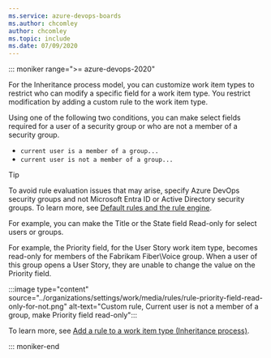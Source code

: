 ```yaml
---
ms.service: azure-devops-boards
ms.author: chcomley
author: chcomley
ms.topic: include
ms.date: 07/09/2020
---
```





::: moniker range=">= azure-devops-2020"

For the Inheritance process model, you can customize work item types to restrict who can modify a specific field for a work item type. You restrict modification by adding a custom rule to the work item type. 

Using one of the following two conditions, you can make select fields required for a user of a security group or who are not a member of a security group. 

- `current user is a member of a group...`
- `current user is not a member of a group...`


> [!TIP]    
> To avoid rule evaluation issues that may arise, specify Azure DevOps security groups and not Microsoft Entra ID or Active Directory security groups. To learn more, see [Default rules and the rule engine](../organizations/settings/work/rule-reference.md).

For example, you can make the Title or the State field Read-only for select users or groups. 

For example, the Priority field, for the User Story work item type, becomes read-only for members of the Fabrikam Fiber\Voice group. When a user of this group opens a User Story, they are unable to change the value on the Priority field.

:::image type="content" source="../organizations/settings/work/media/rules/rule-priority-field-read-only-for-not.png" alt-text="Custom rule, Current user is not a member of a group, make Priority field read-only":::

To learn more, see [Add a rule to a work item type (Inheritance process)](../organizations/settings/work/custom-rules.md). 

::: moniker-end
